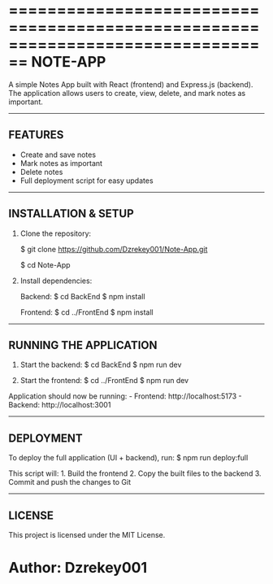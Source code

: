 ================================================================================
                      NOTE-APP
================================================================================

A simple Notes App built with React (frontend) and Express.js (backend).
The application allows users to create, view, delete, and mark notes as important.

--------------------------------------------------------------------------------
FEATURES
--------------------------------------------------------------------------------
 - Create and save notes
 - Mark notes as important
 - Delete notes
 - Full deployment script for easy updates

--------------------------------------------------------------------------------
INSTALLATION & SETUP
--------------------------------------------------------------------------------
1. Clone the repository:
    
    $ git clone https://github.com/Dzrekey001/Note-App.git
    
    $ cd Note-App

2. Install dependencies:

   Backend:
   $ cd BackEnd
   $ npm install

   Frontend:
   $ cd ../FrontEnd
   $ npm install

--------------------------------------------------------------------------------
RUNNING THE APPLICATION
--------------------------------------------------------------------------------
1. Start the backend:
    $ cd BackEnd
    $ npm run dev

2. Start the frontend:
    $ cd ../FrontEnd
    $ npm run dev

Application should now be running:
    - Frontend:  http://localhost:5173
    - Backend:   http://localhost:3001

--------------------------------------------------------------------------------
DEPLOYMENT
--------------------------------------------------------------------------------
To deploy the full application (UI + backend), run:
    $ npm run deploy:full

This script will:
    1. Build the frontend
    2. Copy the built files to the backend
    3. Commit and push the changes to Git

--------------------------------------------------------------------------------
LICENSE
--------------------------------------------------------------------------------
This project is licensed under the MIT License.

Author: Dzrekey001
================================================================================
